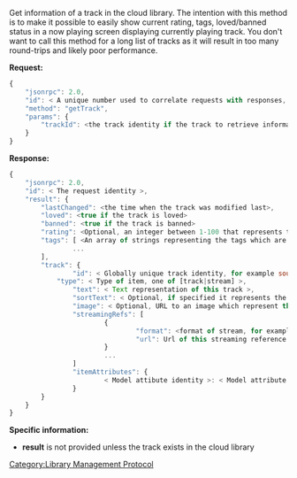 Get information of a track in the cloud library. The intention with this
method is to make it possible to easily show current rating, tags,
loved/banned status in a now playing screen displaying currently playing
track. You don't want to call this method for a long list of tracks as
it will result in too many round-trips and likely poor performance.

**Request:**

``` javascript
{
    "jsonrpc": 2.0,
    "id": < A unique number used to correlate requests with responses, see JSON-RPC specification for more information >,
    "method": "getTrack",
    "params": {
        "trackId": <the track identity if the track to retrieve information about>,
    }
}
```

**Response:**

``` javascript
{
    "jsonrpc": 2.0,
    "id": < The request identity >,
    "result": {
        "lastChanged": <the time when the track was modified last>,
        "loved": <true if the track is loved>
        "banned": <true if the track is banned>
        "rating": <Optional, an integer between 1-100 that represents the rating of the track>
        "tags": [ <An array of strings representing the tags which are attached to the track>
                ...
        ],
        "track": {
                "id": < Globally unique track identity, for example soundcloud:track:somenicetrack >,
            "type": < Type of item, one of [track|stream] >,
                "text": < Text representation of this track >,
                "sortText": < Optional, if specified it represents the appropriate sorting order >,
                "image": < Optional, URL to an image which represent this item >
                "streamingRefs": [
                        {
                                "format": <format of stream, for example "mp3" >,
                                "url": Url of this streaming reference >
                        }
                        ...
                ]
                "itemAttributes": {
                        < Model attibute identity >: < Model attribute value >
                }
        }
    }
}
```

**Specific information:**

  - **result** is not provided unless the track exists in the cloud
    library

[Category:Library Management
Protocol](Category:Library_Management_Protocol "wikilink")